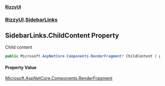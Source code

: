 #### [RizzyUI](index 'index')
### [RizzyUI](RizzyUI 'RizzyUI').[SidebarLinks](RizzyUI.SidebarLinks 'RizzyUI.SidebarLinks')

## SidebarLinks.ChildContent Property

Child content

```csharp
public Microsoft.AspNetCore.Components.RenderFragment? ChildContent { get; set; }
```

#### Property Value
[Microsoft.AspNetCore.Components.RenderFragment](https://docs.microsoft.com/en-us/dotnet/api/Microsoft.AspNetCore.Components.RenderFragment 'Microsoft.AspNetCore.Components.RenderFragment')